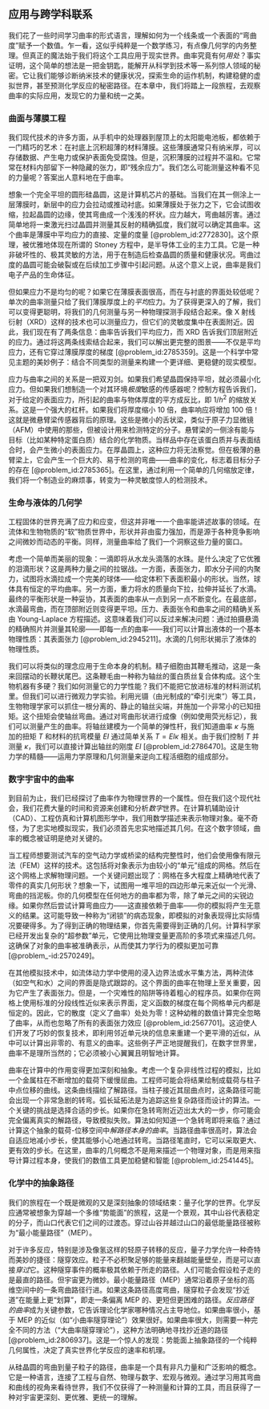## 应用与跨学科联系

我们花了一些时间学习曲率的形式语言，理解如何为一个线条或一个表面的“弯曲度”赋予一个数值。乍一看，这似乎纯粹是一个数学练习，有点像几何学的内务整理。但真正的魔法始于我们将这个工具应用于现实世界。曲率究竟有何*用处*？事实证明，这个简单的想法是一把金钥匙，能解开从科学到技术等一系列惊人领域的秘密。它让我们能够诊断纳米技术的健康状况，探索生命的运作机制，构建稳健的虚拟世界，甚至预测化学反应的秘密路径。在本章中，我们将踏上一段旅程，去观察曲率的实际应用，发现它的力量和统一之美。

### 曲面与薄膜工程

我们现代技术的许多方面，从手机中的处理器到屋顶上的太阳能电池板，都依赖于一门精巧的艺术：在衬底上沉积超薄的材料薄膜。这些薄膜通常只有纳米厚，可以存储数据、产生电力或保护表面免受腐蚀。但是，沉积薄膜的过程并不温和。它常常在材料内部留下一种隐藏的张力，即“残余应力”。我们怎么可能测量这种看不见的力量呢？答案出人意料地在于曲率。

想象一个完全平坦的圆形硅晶圆，这是计算机芯片的基础。当我们在其一侧涂上一层薄膜时，新层中的应力会拉动或推动衬底。如果薄膜处于张力之下，它会试图收缩，拉起晶圆的边缘，使其弯曲成一个浅浅的杯状。应力越大，弯曲越厉害。通过简单地将一束激光扫过晶圆并测量其反射的精确弧度，我们就可以确定其曲率。这个曲率是薄膜中平均应力的直接、定量的度量 [@problem_id:2772830]。这个原理，被优雅地体现在所谓的 Stoney 方程中，是半导体工业的主力工具。它是一种非破坏性的、极其灵敏的方法，用于在制造后检查晶圆的质量和健康状况。弯曲过度的晶圆可能会破裂或在后续加工步骤中引起问题。从这个意义上说，曲率是我们电子产品的生命体征。

但如果应力不是均匀的呢？如果它在薄膜表面很高，而在与衬底的界面处较低呢？单次的曲率测量只给了我们薄膜厚度上的*平均*应力。为了获得更深入的了解，我们可以变得更聪明，将我们的几何测量与另一种物理探测手段结合起来。像 X 射线衍射（XRD）这样的技术也可以测量应力，但它们的灵敏度集中在表面附近。因此，我们现在有了两条信息：曲率告诉我们平均应力，而 XRD 告诉我们顶层附近的应力。通过将这两条线索结合起来，我们可以解出更完整的图景——不仅是平均应力，还有它穿过薄膜厚度的梯度 [@problem_id:2785359]。这是一个科学中常见主题的美妙例子：结合不同类型的测量来构建一个更详细、更稳健的现实模型。

应力与曲率之间的关系是一把双刃剑。如果我们希望晶圆保持平坦，就必须最小化应力。但如果我们想制造一个对其环境*极度*敏感的传感器呢？控制方程告诉我们，对于给定的表面应力，所引起的曲率与物体厚度的平方成反比，即 $1/h^2$ 的缩放关系。这是一个强大的杠杆。如果我们将厚度缩小 10 倍，曲率响应将增加 100 倍！这就是微悬臂梁传感器背后的原理。这些是微小的舌状梁，类似于原子力显微镜（AFM）中使用的那些，但被设计用来检测特定的分子。悬臂梁的一侧涂有能与目标（比如某种特定蛋白质）结合的化学物质。当样品中存在该蛋白质并与表面结合时，会产生微小的表面应力。在厚晶圆上，这种应力将无法察觉。但在极薄的悬臂梁上，它会产生一个巨大的、易于检测的弯曲——曲率的变化，标志着目标分子的存在 [@problem_id:2785365]。在这里，通过利用一个简单的几何缩放定律，我们将一个制造业的麻烦事，转变为一种灵敏度惊人的检测技术。

### 生命与液体的几何学

工程固体的世界充满了应力和应变，但这并非唯一一个曲率能讲述故事的领域。在流体和生物物质的“软”物质世界中，形状并非由蛮力强加，而是源于各种竞争影响之间微妙而动态的平衡。同样，测量曲率给了我们一个洞察这些力量的窗口。

考虑一个简单而美丽的现象：一滴即将从水龙头滴落的水珠。是什么决定了它优雅的泪滴形状？这是两种力量之间的拉锯战。一方面，表面张力，即水分子间的内聚力，试图将水滴拉成一个完美的球体——给定体积下表面积最小的形状。当然，球体具有恒定的平均曲率。另一方面，重力将水的质量向下拉，拉伸并延长了水滴。最终的平衡形状是一种妥协，其表面的曲率从一点到另一点不断变化。在最底部，水滴最弯曲，而在顶部附近则变得更平坦。压力、表面张令和曲率之间的精确关系由 Young-Laplace 方程描述。这意味着我们可以反过来解决问题：通过拍摄悬滴的精确照片并测量其轮廓——即每一点的曲率——我们可以计算出液体的一个基本物理性质：其表面张力 [@problem_id:2945211]。水滴的几何形状揭示了液体的物理性质。

我们可以将类似的理念应用于生命本身的机制。精子细胞由其鞭毛推动，这是一条来回摆动的长鞭状尾巴。这条鞭毛由一种称为轴丝的蛋白质丝复合体构成。这个生物机器有多硬？我们如何测量它的力学性能？我们不能把它放进标准的材料测试机里。但我们可以进行微观力学实验。利用光镊（由光制成的“牵引光束”）等工具，生物物理学家可以抓住一根分离的、静止的轴丝尖端，并施加一个非常小的已知扭矩。这个扭矩会使轴丝弯曲。通过对弯曲形状进行成像（例如使用荧光标记），我们可以测量产生的曲率。将轴丝建模为一个简单的弹性杆，我们知道曲率 $\kappa$ 与施加的扭矩 $T$ 和材料的抗弯模量 $EI$ 通过简单关系 $T = EI \kappa$ 相关。由于我们控制 $T$ 并测量 $\kappa$，我们可以直接计算出轴丝的刚度 $EI$ [@problem_id:2786470]。这是生物力学的精髓——运用力学原理和几何测量来逆向工程活细胞的组成部分。

### 数字宇宙中的曲率

到目前为止，我们已经探讨了曲率作为物理世界的一个属性。但在我们这个现代社会，我们花费大量的时间和资源来创建和分析*数字*世界。在计算机辅助设计（CAD）、工程仿真和计算机图形学中，我们用数学描述来表示物理对象。毫不奇怪，为了忠实地模拟现实，我们必须首先忠实地描述其几何。在这个数字领域，曲率的概念被证明是绝对关键的。

当工程师想要测试汽车的空气动力学或桥梁的结构完整性时，他们会使用像有限元法（FEM）这样的技术。这包括将对象表示为由较小的“单元”组成的网格。然后在这个网格上求解物理问题。一个关键问题出现了：网格在多大程度上精确地代表了零件的真实几何形状？想象一下，试图用一堆平坦的四边形单元来近似一个光滑、弯曲的挡泥板。你的几何模型在任何地方的曲率都为零，除了单元之间的尖锐边缘。如果你然后尝试计算弯曲应力——这直接依赖于曲率——你的模拟将产生无意义的结果。这可能导致一种称为“闭锁”的病态现象，即模拟的对象表现得比实际情况要硬得多。为了得到正确的物理结果，你首先需要得到正确的几何。计算科学家已经开发出复杂的“超参数”单元，它使用比物理变量更高阶的多项式来描述几何。这确保了对象的曲率被准确表示，从而使其力学行为的模拟更加可靠 [@problem_-id:2570249]。

在其他模拟技术中，如流体动力学中使用的浸入边界法或水平集方法，两种流体（如空气和水）之间的界面是隐式跟踪的。这个界面的曲率在物理上至关重要，因为它产生了表面张力。但是，一个灾难性的陷阱等待着粗心的程序员。如果你在网格上使用标准的分段线性近似来表示界面，定义函数的梯度在每个网格单元内都是恒定的。因此，它的散度（定义了曲率）处处为零！这种幼稚的数值计算完全忽略了曲率，从而也忽略了所有的表面张力效应 [@problem_id:2567701]。这迫使人们开发了巧妙的恢复技术，即利用邻近单元块的信息来重建一个更平滑的近似，从中可以计算出非零的、有意义的曲率。这些例子严正地提醒我们，在数字世界里，曲率不是理所当然的；它必须被小心翼翼且明智地计算。

曲率在计算中的作用变得更加深刻和抽象。考虑一个复杂非线性过程的模拟，比如一个金属柱在不断增加的载荷下缓慢屈曲。工程师可能会将结果绘制成载荷与柱子中点位移的曲线。这条曲线描绘了解路径。当柱子接近其屈曲点时，这条路径可能会出现一个非常急剧的转弯。弧长延拓法是为追踪这些复杂路径而设计的算法。一个关键的挑战是选择合适的步长。如果你在急转弯附近迈出太大的一步，你可能会完全偏离真实的解路径，导致模拟失败。算法如何知道一个急转弯即将来临？通过计算这个抽象的载荷-位移空间中*解路径本身的曲率*。当路径曲率很高时，算法会自适应地减小步长，使其能够小心地通过转弯。当路径笔直时，它可以采取更大、更有效的步长。在这里，曲率的几何概念不是用来描述一个物理对象，而是用来指导计算过程本身，使我们的数值工具更加稳健和智能 [@problem_id:2541445]。

### 化学中的抽象路径

我们的旅程在一个既是微观的又是深刻抽象的领域结束：量子化学的世界。化学反应通常被想象为穿越一个多维“势能面”的旅程，这是一个景观，其中山谷代表稳定的分子，而山口代表它们之间的过渡态。穿过山谷并越过山口的最低能量路径被称为“最小能量路径”（MEP）。

对于许多反应，特别是涉及像氢这样的轻原子转移的反应，量子力学允许一种奇特而美妙的捷径：隧穿效应。粒子不必积聚足够的能量来翻越能量壁垒，而是可以直接*穿过*它。这种隧穿事件的概率极其依赖于所走的路径。人们可能会假设粒子走的是最直的路径。但宇宙更为微妙。最小能量路径（MEP）通常沿着原子坐标的高维空间中的一条弯曲路径行进。如果这条路径高度弯曲，隧穿粒子会发现“抄近道”在能量上更“划算”，即走一条偏离 MEP 的、更短但更困难的路径。*反应路径的曲率*成为关键参数，它告诉理论化学家哪种情况占主导地位。如果曲率很小，基于 MEP 的近似（如“小曲率隧穿理论”）效果很好。如果曲率很大，则需要一种完全不同的方法（“大曲率隧穿理论”），这种方法明确地寻找抄近道的路径 [@problem_id:2806937]。这是一个惊人的发现：势能面上抽象路径的一个纯粹几何属性，决定了真实世界化学反应的速率和机理。

从硅晶圆的弯曲到量子粒子的路径，曲率是一个具有非凡力量和广泛影响的概念。它是一种语言，连接了工程与自然、物理与数字、宏观与微观。通过学习用其弯曲和曲线的视角来看待世界，我们不仅获得了一种测量和计算的工具，而且获得了一种对宇宙更深刻、更优雅、更统一的理解。